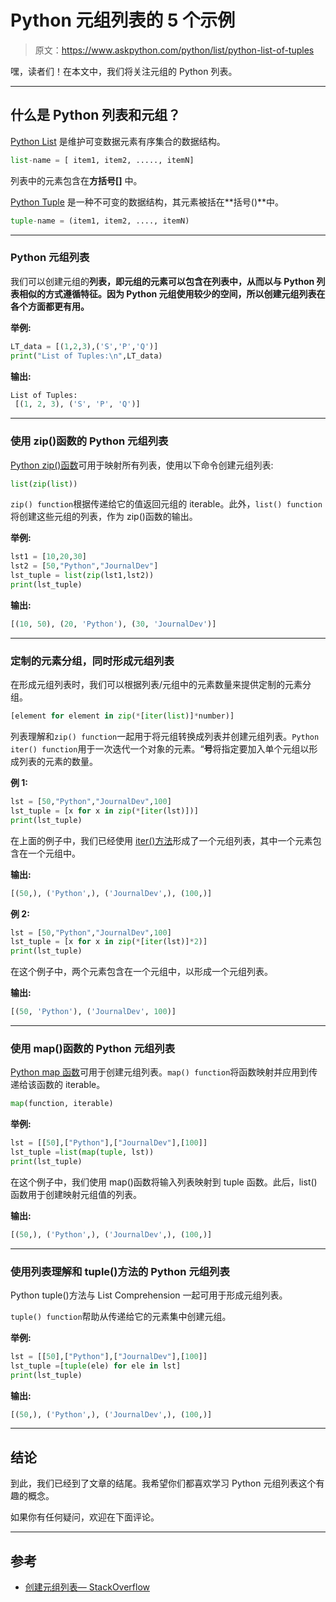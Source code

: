 # Python 元组列表的 5 个示例

> 原文：<https://www.askpython.com/python/list/python-list-of-tuples>

嘿，读者们！在本文中，我们将关注元组的 Python 列表。

* * *

## 什么是 Python 列表和元组？

[Python List](https://www.askpython.com/python/list/python-list) 是维护可变数据元素有序集合的数据结构。

```py
list-name = [ item1, item2, ....., itemN]

```

列表中的元素包含在**方括号[]** 中。

[Python Tuple](https://www.askpython.com/python/tuple/python-tuple) 是一种不可变的数据结构，其元素被括在**括号()**中。

```py
tuple-name = (item1, item2, ...., itemN)

```

* * *

### Python 元组列表

我们可以创建元组的**列表，即元组的元素可以包含在列表中，从而以与 Python 列表相似的方式遵循特征。因为 Python 元组使用较少的空间，所以创建元组列表在各个方面都更有用。**

**举例:**

```py
LT_data = [(1,2,3),('S','P','Q')]
print("List of Tuples:\n",LT_data)

```

**输出:**

```py
List of Tuples:
 [(1, 2, 3), ('S', 'P', 'Q')]

```

* * *

### 使用 zip()函数的 Python 元组列表

[Python zip()函数](https://www.askpython.com/python/built-in-methods/python-zip-function)可用于映射所有列表，使用以下命令创建元组列表:

```py
list(zip(list))

```

`zip() function`根据传递给它的值返回元组的 iterable。此外，`list() function`将创建这些元组的列表，作为 zip()函数的输出。

**举例:**

```py
lst1 = [10,20,30]
lst2 = [50,"Python","JournalDev"]
lst_tuple = list(zip(lst1,lst2))
print(lst_tuple)

```

**输出:**

```py
[(10, 50), (20, 'Python'), (30, 'JournalDev')]

```

* * *

### 定制的元素分组，同时形成元组列表

在形成元组列表时，我们可以根据列表/元组中的元素数量来提供定制的元素分组。

```py
[element for element in zip(*[iter(list)]*number)]

```

列表理解和`zip() function`一起用于将元组转换成列表并创建元组列表。`Python iter() function`用于一次迭代一个对象的元素。“**号**将指定要加入单个元组以形成列表的元素的数量。

**例 1:**

```py
lst = [50,"Python","JournalDev",100]
lst_tuple = [x for x in zip(*[iter(lst)])]
print(lst_tuple)

```

在上面的例子中，我们已经使用 [iter()方法](https://www.askpython.com/python/python-iter-function)形成了一个元组列表，其中一个元素包含在一个元组中。

**输出:**

```py
[(50,), ('Python',), ('JournalDev',), (100,)]

```

**例 2:**

```py
lst = [50,"Python","JournalDev",100]
lst_tuple = [x for x in zip(*[iter(lst)]*2)]
print(lst_tuple)

```

在这个例子中，两个元素包含在一个元组中，以形成一个元组列表。

**输出:**

```py
[(50, 'Python'), ('JournalDev', 100)]

```

* * *

### 使用 map()函数的 Python 元组列表

[Python map 函数](https://www.askpython.com/python/built-in-methods/map-method-in-python)可用于创建元组列表。`map() function`将函数映射并应用到传递给该函数的 iterable。

```py
map(function, iterable)

```

**举例:**

```py
lst = [[50],["Python"],["JournalDev"],[100]]
lst_tuple =list(map(tuple, lst))
print(lst_tuple)

```

在这个例子中，我们使用 map()函数将输入列表映射到 tuple 函数。此后，list()函数用于创建映射元组值的列表。

**输出:**

```py
[(50,), ('Python',), ('JournalDev',), (100,)]

```

* * *

### 使用列表理解和 tuple()方法的 Python 元组列表

Python tuple()方法与 List Comprehension 一起可用于形成元组列表。

`tuple() function`帮助从传递给它的元素集中创建元组。

**举例:**

```py
lst = [[50],["Python"],["JournalDev"],[100]]
lst_tuple =[tuple(ele) for ele in lst]
print(lst_tuple)

```

**输出:**

```py
[(50,), ('Python',), ('JournalDev',), (100,)]

```

* * *

## 结论

到此，我们已经到了文章的结尾。我希望你们都喜欢学习 Python 元组列表这个有趣的概念。

如果你有任何疑问，欢迎在下面评论。

* * *

## 参考

*   [创建元组列表— StackOverflow](https://stackoverflow.com/questions/7313157/python-create-list-of-tuples-from-lists/7313188)